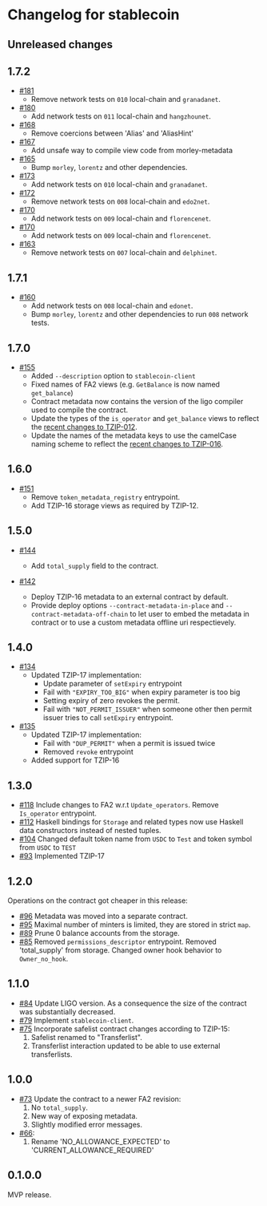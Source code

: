 <!--
SPDX-FileCopyrightText: 2021 Oxhead Alpha
SPDX-License-Identifier: MIT
-->
# Changelog for stablecoin

## Unreleased changes
<!-- Prepend new entries here -->
<!-- Don't forget to update the gas/transaction costs tables in the
README when a new version is released. -->

## 1.7.2

* [#181](https://github.com/tqtezos/stablecoin/pull/181)
  * Remove network tests on `010` local-chain and `granadanet`.
* [#180](https://github.com/tqtezos/stablecoin/pull/180)
  * Add network tests on `011` local-chain and `hangzhounet`.
* [#168](https://github.com/tqtezos/stablecoin/pull/168)
  * Remove coercions between 'Alias' and 'AliasHint'
* [#167](https://github.com/tqtezos/stablecoin/pull/167)
  * Add unsafe way to compile view code from morley-metadata
* [#165](https://github.com/tqtezos/stablecoin/pull/165)
  * Bump `morley`, `lorentz` and other dependencies.
* [#173](https://github.com/tqtezos/stablecoin/pull/173)
  * Add network tests on `010` local-chain and `granadanet`.
* [#172](https://github.com/tqtezos/stablecoin/pull/172)
  * Remove network tests on `008` local-chain and `edo2net`.
* [#170](https://github.com/tqtezos/stablecoin/pull/170)
  * Add network tests on `009` local-chain and `florencenet`.
* [#170](https://github.com/tqtezos/stablecoin/pull/170)
  * Add network tests on `009` local-chain and `florencenet`.
* [#163](https://github.com/tqtezos/stablecoin/pull/163)
  * Remove network tests on `007` local-chain and `delphinet`.

## 1.7.1

* [#160](https://github.com/tqtezos/stablecoin/pull/160)
  * Add network tests on `008` local-chain and `edonet`.
  * Bump `morley`, `lorentz` and other dependencies to run `008` network tests.

## 1.7.0

* [#155](https://github.com/tqtezos/stablecoin/pull/155)
  * Added `--description` option to `stablecoin-client`
  * Fixed names of FA2 views (e.g. `GetBalance` is now named `get_balance`)
  * Contract metadata now contains the version of the ligo compiler used
    to compile the contract.
  * Update the types of the `is_operator` and `get_balance` views to reflect
    the [recent changes to TZIP-012](https://gitlab.com/tezos/tzip/-/merge_requests/126).
  * Update the names of the metadata keys to use the camelCase naming scheme to reflect
    the [recent changes to TZIP-016](https://gitlab.com/tezos/tzip/-/merge_requests/115).

## 1.6.0

* [#151](https://github.com/tqtezos/stablecoin/pull/151)
  * Remove `token_metadata_registry` entrypoint.
  * Add TZIP-16 storage views as required by TZIP-12.

## 1.5.0

* [#144](https://github.com/tqtezos/stablecoin/pull/144)
  * Add `total_supply` field to the contract.

* [#142](https://github.com/tqtezos/stablecoin/pull/142)
  * Deploy TZIP-16 metadata to an external contract by default.
  * Provide deploy options `--contract-metadata-in-place` and
    `--contract-metadata-off-chain` to let user to embed the metadata
    in contract or to use a custom metadata offline uri respectievely.

## 1.4.0

* [#134](https://github.com/tqtezos/stablecoin/pull/134)
  * Updated TZIP-17 implementation:
    * Update parameter of `setExpiry` entrypoint
    * Fail with `"EXPIRY_TOO_BIG"` when expiry parameter is too big
    * Setting expiry of zero revokes the permit.
    * Fail with `"NOT_PERMIT_ISSUER"` when someone other then permit
      issuer tries to call `setExpiry` entrypoint.
* [#135](https://github.com/tqtezos/stablecoin/pull/135)
  * Updated TZIP-17 implementation:
    * Fail with `"DUP_PERMIT"` when a permit is issued twice
    * Removed `revoke` entrypoint
  * Added support for TZIP-16

## 1.3.0

* [#118](https://github.com/tqtezos/stablecoin/pull/118)
  Include changes to FA2 w.r.t `Update_operators`.
  Remove `Is_operator` entrypoint.
* [#112](https://github.com/tqtezos/stablecoin/pull/112)
  Haskell bindings for `Storage` and related types now use
  Haskell data constructors instead of nested tuples.
* [#104](https://github.com/tqtezos/stablecoin/pull/104)
  Changed default token name from `USDC` to `Test` and token symbol
  from `USDC` to `TEST`
* [#93](https://github.com/tqtezos/stablecoin/pull/93)
  Implemented TZIP-17

## 1.2.0

Operations on the contract got cheaper in this release:

* [#96](https://github.com/tqtezos/stablecoin/pull/96)
  Metadata was moved into a separate contract.
* [#95](https://github.com/tqtezos/stablecoin/pull/95)
  Maximal number of minters is limited, they are stored in strict `map`.
* [#89](https://github.com/tqtezos/stablecoin/pull/89)
  Prune 0 balance accounts from the storage.
* [#85](https://github.com/tqtezos/stablecoin/pull/92)
  Removed `permissions_descriptor` entrypoint.
  Removed 'total_supply' from storage.
  Changed owner hook behavior to `Owner_no_hook`.

## 1.1.0
* [#84](https://github.com/tqtezos/stablecoin/pull/84)
  Update LIGO version.
  As a consequence the size of the contract was substantially decreased.
* [#79](https://github.com/tqtezos/stablecoin/pull/79)
  Implement `stablecoin-client`.
* [#75](https://github.com/tqtezos/stablecoin/pull/75)
  Incorporate safelist contract changes according to TZIP-15:
  1. Safelist renamed to "Transferlist".
  2. Transferlist interaction updated to be able to use external transferlists.

## 1.0.0

* [#73](https://github.com/tqtezos/stablecoin/pull/73)
  Update the contract to a newer FA2 revision:
  1. No `total_supply`.
  2. New way of exposing metadata.
  3. Slightly modified error messages.
* [#66](https://github.com/tqtezos/stablecoin/pull/66):
  1. Rename 'NO_ALLOWANCE_EXPECTED' to 'CURRENT_ALLOWANCE_REQUIRED'

## 0.1.0.0

MVP release.
